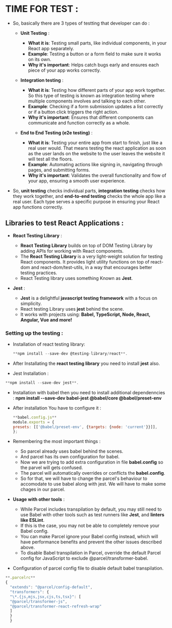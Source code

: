 # TIME FOR TEST :

-   So, basically there are 3 types of testting that developer can do :

    -   **Unit Testing** :

        -   **What it is**: Testing small parts, like individual components, in your React app separately.
        -   **Example**: Testing a button or a form field to make sure it works on its own.
        -   **Why it's important**: Helps catch bugs early and ensures each piece of your app works correctly.

    -   **Integration testing** :

        -   **What it is**: Testing how different parts of your app work together. So this type of testing is known as integration testing where multiple components involves and talking to each other.
        -   **Example**: Checking if a form submission updates a list correctly or if a button click triggers the right action.
        -   **Why it's important**: Ensures that different components can communicate and function correctly as a whole.

    -   **End to End Testing (e2e testing)** :

        -   **What it is**: Testing your entire app from start to finish, just like a real user would. That means testing the react application as soon as the user lands on the website to the user leaves the website it will test all the floors.
        -   **Example**: Automating actions like signing in, navigating through pages, and submitting forms.
        -   **Why it's important**: Validates the overall functionality and flow of your app, ensuring a smooth user experience.

-   So, **unit testing** checks individual parts, **integration testing** checks how they work together, and **end-to-end testing** checks the whole app like a real user. Each type serves a specific purpose in ensuring your React app functions correctly.

## Libraries to test React Applications :

-   **React Testing Library** :

    -   **React Testing Library** builds on top of DOM Testing Library by adding APIs for working with React components.
    -   The **React Testing Library** is a very light-weight solution for testing React components. It provides light utility functions on top of react-dom and react-dom/test-utils, in a way that encourages better testing practices.
    -   React Testing library uses something Known as **Jest**.

-   **Jest** :

    -   **Jest** is a delightful **javascript testing framework** with a focus on simplicity.
    -   React testing Library uses **jest** behind the scene.
    -   It works with projects using: **Babel, TypeScript, Node, React, Angular, Vue and more!**

### Setting up the testing :

-   Installation of react testing library:

    ```js
    **npm install --save-dev @testing-library/react**.
    ```

-   After Installating the **react testing library** you need to install **jest** also.
-   Jest Installation :

```js
**npm install --save-dev jest**.
```

-   Installation with babel then you need to install additional dependenncies : **npm install --save-dev babel-jest @babel/core @babel/preset-env**
-   After installation You have to configure it :

    ```js
    **babel.config.js**
    module.exports = {
    presets: [['@babel/preset-env', {targets: {node: 'current'}}]],
    };
    ```

-   Remembering the most important things :

    -   So parcel already uses babel behind the scenes.
    -   And parcel has its own configuration for babel.
    -   Now we are trying to add extra configuration in file **babel.config** so the parvel will gets confused.
    -   The parcel will automatically overrides or conflicts the **babel.config**.
    -   So for that, we will have to change the parcel's behaviour to accomodate to use babel along with jest. We will have to make some chages in our parcel.

-   **Usage with other tools** :

    -   While Parcel includes transpilation by default, you may still need to use Babel with other tools such as test runners like **Jest**, and **linters like ESLint**.
    -   If this is the case, you may not be able to completely remove your Babel config.
    -   You can make Parcel ignore your Babel config instead, which will have performance benefits and prevent the other issues described above.
    -   To disable Babel transpilation in Parcel, override the default Parcel config for JavaScript to exclude @parcel/transformer-babel.

-   Configuration of parcel config file to disable default babel transpilation.

```js
**.parcelrc**
{
  "extends": "@parcel/config-default",
  "transformers": {
  "\*.{js,mjs,jsx,cjs,ts,tsx}": [
  "@parcel/transformer-js",
  "@parcel/transformer-react-refresh-wrap"
  ]
  }
  }
```
